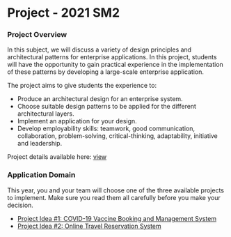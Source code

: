 # Project - 2021 SM2

### Project Overview

In this subject, we will discuss a variety of design principles and architectural patterns for enterprise applications. In this project, students will have the opportunity to gain practical experience in the implementation of these patterns by developing a large-scale enterprise application. 

The project aims to give students the experience to:
*	Produce an architectural design for an enterprise system.
*	Choose suitable design patterns to be applied for the different architectural layers.
*	Implement an application for your design. 
*	Develop employability skills: teamwork, good communication, collaboration, problem-solving, critical-thinking, adaptability, initiative and leadership.

Project details available here: [view](project_description.md)

### Application Domain

This year, you and your team will choose one of the three available projects to implement. Make sure you read them all carefully before you make your decision. 

*	[Project Idea #1: COVID-19 Vaccine Booking and Management System](1_covid19_vaccine_system.md)
*	[Project Idea #2: Online Travel Reservation System](2_travel_system.md)
